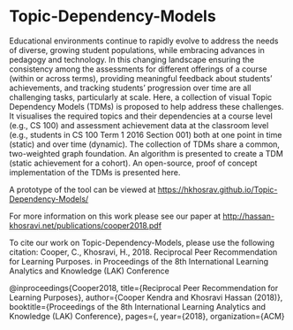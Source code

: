 # Topic-Dependency-Models

Educational environments continue to rapidly evolve to address the needs of diverse, growing student populations, while embracing advances in pedagogy and technology. In this changing landscape ensuring the consistency among the assessments for different offerings of a course (within or across terms), providing meaningful feedback about students’ achievements, and tracking students’ progression over time are all challenging tasks, particularly at scale. Here, a collection of visual Topic Dependency Models (TDMs) is proposed to help address these challenges. It visualises the required topics and their dependencies at a course level (e.g., CS 100) and assessment achievement data at the classroom level (e.g., students in CS 100 Term 1 2016 Section 001) both at one point in time (static) and over time (dynamic). The collection of TDMs share a common,
two-weighted graph foundation. An algorithm is presented to create a TDM (static achievement for a cohort). An open-source, proof of concept implementation of the TDMs is presented here.

A prototype of the tool can be viewed at https://hkhosrav.github.io/Topic-Dependency-Models/

For more information on this work please see our paper at http://hassan-khosravi.net/publications/cooper2018.pdf

To cite our work on Topic-Dependency-Models, please use the following citation: Cooper, C., Khosravi, H., 2018. Reciprocal Peer Recommendation for Learning Purposes. in Proceedings of the 8th International Learning Analytics and Knowledge (LAK) Conference

@inproceedings{Cooper2018,
title={Reciprocal Peer Recommendation for Learning Purposes},
author={Cooper Kendra and Khosravi Hassan (2018)},
booktitle={Proceedings of the 8th International Learning Analytics and Knowledge (LAK) Conference},
pages={,
year={2018},
organization={ACM}

